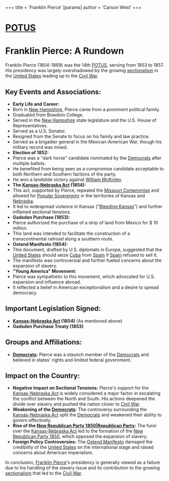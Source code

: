 +++
 title = 'Franklin Pierce'
[params]
	author = 'Carson West'
+++
# [POTUS](./../potus/)
# Franklin Pierce: A Rundown
Franklin Pierce (1804-1869) was the 14th [POTUS](./../potus/), serving from 1853 to 1857. His presidency was largely overshadowed by the growing [sectionalism](./../sectionalism/) in the [United States](./../united-states/) leading up to the [Civil War](./../civil-war/).
 

 ## Key Events and Associations:
 

 *   **Early Life and Career:**
  *   Born in [New Hampshire](./../new-hampshire/), Pierce came from a prominent political family.
  *   Graduated from Bowdoin College.
  *   Served in the [New Hampshire](./../new-hampshire/) state legislature and the U.S. House of Representatives.
  *   Served as a U.S. Senator.
  *   Resigned from the Senate to focus on his family and law practice.
  *   Served as a brigadier general in the Mexican-American War, though his military record was mixed.
 *   **Election of 1852:**
  *   Pierce was a "dark horse" candidate nominated by the [Democrats](./../democrats/) after multiple ballots.
  *   He benefited from being seen as a compromise candidate acceptable to both Northern and Southern factions of the party.
  *   He won a landslide victory against [William McKinley](./../william-mckinley/).
 *   **The [Kansas-Nebraska Act](./../kansas-nebraska-act/) (1854):**
  *   This act, supported by Pierce, repealed the [Missouri Compromise](./../missouri-compromise/) and allowed for [Popular Sovereignty](./../popular-sovereignty/) in the territories of Kansas and [Nebraska](./../nebraska/).
  *   It led to widespread violence in Kansas ("[Bleeding Kansas](./../bleeding-kansas/)") and further inflamed sectional tensions.
 *   **Gadsden Purchase (1853):**
  *   Pierce authorized the purchase of a strip of land from Mexico for  $ 10 million.
  *   This land was intended to facilitate the construction of a transcontinental railroad along a southern route.
 *   **Ostend Manifesto (1854):**
  *   This document, drafted by U.S. diplomats in Europe, suggested that the [United States](./../united-states/) should seize [Cuba](./../cuba/) from [Spain](./../spain/) if [Spain](./../spain/) refused to sell it.
  *   The manifesto was controversial and further fueled concerns about the expansion of slavery.
 *   **"Young America" Movement:**
  *   Pierce was sympathetic to this movement, which advocated for U.S. expansion and influence abroad.
  *   It reflected a belief in American exceptionalism and a desire to spread democracy.
 

 ## Important Legislation Signed:
 

 *   **[Kansas-Nebraska Act](./../kansas-nebraska-act/) (1854)** (As mentioned above)
 *   **Gadsden Purchase Treaty (1853)**
 

 ## Groups and Affiliations:
 

 *   **[Democrats](./../democrats/):** Pierce was a staunch member of the [Democrats](./../democrats/) and believed in states' rights and limited federal government.
 

 ## Impact on the Country:
 

 *   **Negative Impact on Sectional Tensions:** Pierce's support for the [Kansas-Nebraska Act](./../kansas-nebraska-act/) is widely considered a major factor in escalating the conflict between the North and South. His actions deepened the divide over slavery and pushed the nation closer to [Civil War](./../civil-war/).
 *   **Weakening of the [Democrats](./../democrats/):** The controversy surrounding the [Kansas-Nebraska Act](./../kansas-nebraska-act/) split the [Democrats](./../democrats/) and weakened their ability to govern effectively.
 *   **Rise of the [New Republican Party 1850|Republican Party](./../new-republican-party-1850|republican-party/):** The furor over the [Kansas-Nebraska Act](./../kansas-nebraska-act/) led to the formation of the [New Republican Party 1850](./../new-republican-party-1850/), which opposed the expansion of slavery.
 *   **Foreign Policy Controversies:** The [Ostend Manifesto](./../ostend-manifesto/) damaged the credibility of the [United States](./../united-states/) on the international stage and raised concerns about American imperialism.
 

 In conclusion, [Franklin Pierce](./../franklin-pierce/)'s presidency is generally viewed as a failure due to his handling of the slavery issue and its contribution to the growing [sectionalism](./../sectionalism/) that led to the [Civil War](./../civil-war/).
